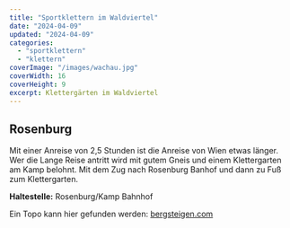```yaml
---
title: "Sportklettern im Waldviertel"
date: "2024-04-09"
updated: "2024-04-09"
categories:
  - "sportklettern"
  - "klettern"
coverImage: "/images/wachau.jpg"
coverWidth: 16
coverHeight: 9
excerpt: Klettergärten im Waldviertel
---
```


## Rosenburg
Mit einer Anreise von 2,5 Stunden ist die Anreise von Wien etwas länger. Wer die Lange Reise antritt wird mit gutem Gneis und einem Klettergarten am Kamp belohnt. Mit dem Zug nach Rosenburg Banhof und dann zu Fuß zum Klettergarten. 

**Haltestelle:** Rosenburg/Kamp Bahnhof

Ein Topo kann hier gefunden werden: [bergsteigen.com](https://www.bergsteigen.com/touren/klettergarten/traumland-rosenburg-kamptal/)